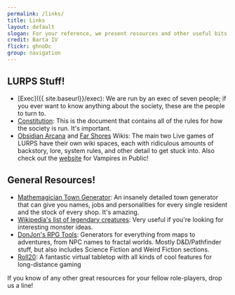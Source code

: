 ```yaml
---
permalink: /links/
title: Links
layout: default
slogan: For your reference, we present resources and other useful bits and pieces you might need to know.
credit: Barta IV
flickr: ghnoDc
group: navigation
---
```

## LURPS Stuff!

* [Exec]({{ site.baseurl}}/exec): We are run by an exec of seven people; if you ever want to know anything about the society, these are the people to turn to.
* [Constitution]({{site.baseurl}}/css/assets/constitution}}): This is the document that contains all of the rules for how the society is run. It's important.
* [Obsidian Arcana](http://www.justslide.com/obsidianarcana/) and [Far Shores](http://www.justslide.com/farshores/index.php?title=Main_Page) Wikis: The main two Live games of LURPS have their own wiki spaces, each with ridiculous amounts of backstory, lore, system rules, and other detail to get stuck into. Also check out the [website](http://www.theabandonedstory.co.uk/) for Vampires in Public!

## General Resources!

* [Mathemagician Town Generator](http://www.mathemagician.net/town.html): An insanely detailed town generator that can give you names, jobs and personalities for every single resident and the stock of every shop. It's amazing.
* [Wikipedia's list of legendary creatures](http://en.wikipedia.org/wiki/List_of_legendary_creatures_by_type): Very useful if you're looking for interesting monster ideas.
* [DonJon's RPG Tools](http://donjon.bin.sh/): Generators for everything from maps to adventures, from NPC names to fractal worlds. Mostly D&D/Pathfinder stuff, but also includes Science Fiction and Weird Fiction sections.
* [Roll20](http://roll20.net/): A fantastic virtual tabletop with all kinds of cool features for long-distance gaming

If you know of any other great resources for your fellow role-players, drop us a line!